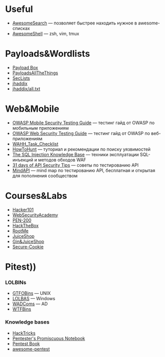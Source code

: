 # Useful
- [AwesomeSearch](https://awesomelists.top) — позволяет быстрее находить нужное в awesome-списках
- [AwesomeShell](https://github.com/D00Movenok/AwesomeShell) — zsh, vim, tmux

# Payloads&Wordlists
- [Payload Box](https://github.com/payloadbox)
- [PayloadsAllTheThings](https://github.com/swisskyrepo/PayloadsAllTheThings)
- [SecLists](https://github.com/danielmiessler/SecLists)
- [jhaddix](https://gist.github.com/jhaddix)
- [jhaddix/all.txt](https://gist.github.com/jhaddix/86a06c5dc309d08580a018c66354a056)

# Web&Mobile
- [OWASP Mobile Security Testing Guide](https://owasp.org/www-project-mobile-security-testing-guide/) — тестинг гайд от OWASP по мобильным приложениям
- [OWASP Web Security Testing Guide](https://owasp.org/www-project-web-security-testing-guide/) — тестинг гайд от OWASP по веб-приложениям
- [WAHH_Task_Checklist](https://gist.github.com/jhaddix/6b777fb004768b388fefadf9175982ab)
- [HowToHunt](https://kathan19.gitbook.io/howtohunt/) — туториал и рекомендации по поиску уязвимостей
- [The SQL Injection Knowledge Base](https://websec.ca/kb/sql_injection) — техники эксплуатации SQL-инъекций и методов обходов WAF
- [31 days of API Security Tips](https://github.com/inonshk/31-days-of-API-Security-Tips) — советы по тестированию API
- [MindAPI](https://github.com/dsopas/MindAPI) — mind map по тестированию API, бесплатная и открытая для пополнения сообществом

# Courses&Labs
- [Hacker101](https://www.hackerone.com/for-hackers/hacker-101)
- [WebSecurityAcademy](https://portswigger.net/web-security)
- [PEN-200](https://www.offensive-security.com/pwk-oscp/#about-pwk)
- [HackTheBox](https://www.hackthebox.eu/)
- [RootMe](https://www.root-me.org/)
- [JuiceShop](https://github.com/juice-shop/juice-shop)
- [Gin&JuiceShop](https://ginandjuice.shop/)
- [Secure-Cookie](https://secure-cookie.io/)

# Pitest))
### LOLBINs
- [GTFOBins](https://gtfobins.github.io/) — UNIX
- [LOLBAS](https://lolbas-project.github.io/#) — Windows
- [WADComs](https://wadcoms.github.io/) — AD
- [WTFBins](https://wtfbins.wtf/)

### Knowledge bases
- [HackTricks](https://book.hacktricks.xyz/)
- [Pentester's Promiscuous Notebook](https://ppn.snovvcrash.rocks/)
- [Pentest Book](https://pentestbook.six2dez.com/)
- [awesome-pentest](https://github.com/enaqx/awesome-pentest)




